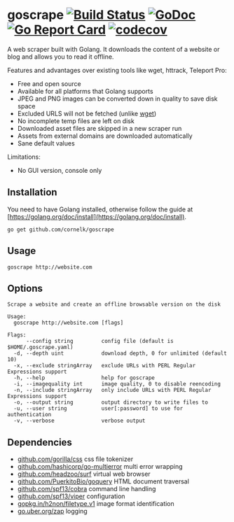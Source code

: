 # goscrape [![Build Status](https://travis-ci.org/cornelk/goscrape.svg?branch=master)](https://travis-ci.org/cornelk/goscrape) [![GoDoc](https://godoc.org/github.com/cornelk/goscrape?status.svg)](https://godoc.org/github.com/cornelk/goscrape) [![Go Report Card](https://goreportcard.com/badge/cornelk/goscrape)](https://goreportcard.com/report/github.com/cornelk/goscrape) [![codecov](https://codecov.io/gh/cornelk/goscrape/branch/master/graph/badge.svg)](https://codecov.io/gh/cornelk/goscrape)

A web scraper built with Golang. It downloads the content of a website or blog and allows you to read it offline.

Features and advantages over existing tools like wget, httrack, Teleport Pro:

* Free and open source
* Available for all platforms that Golang supports
* JPEG and PNG images can be converted down in quality to save disk space
* Excluded URLS will not be fetched (unlike [wget](https://savannah.gnu.org/bugs/?20808))
* No incomplete temp files are left on disk
* Downloaded asset files are skipped in a new scraper run
* Assets from external domains are downloaded automatically
* Sane default values

Limitations:

* No GUI version, console only

## Installation

You need to have Golang installed, otherwise follow the guide at [https://golang.org/doc/install](https://golang.org/doc/install).

```
go get github.com/cornelk/goscrape
```

## Usage
```
goscrape http://website.com
```

## Options

```
Scrape a website and create an offline browsable version on the disk

Usage:
  goscrape http://website.com [flags]

Flags:
      --config string         config file (default is $HOME/.goscrape.yaml)
  -d, --depth uint            download depth, 0 for unlimited (default 10)
  -x, --exclude stringArray   exclude URLs with PERL Regular Expressions support
  -h, --help                  help for goscrape
  -i, --imagequality int      image quality, 0 to disable reencoding
  -n, --include stringArray   only include URLs with PERL Regular Expressions support
  -o, --output string         output directory to write files to
  -u, --user string           user[:password] to use for authentication
  -v, --verbose               verbose output
```

## Dependencies

- [github.com/gorilla/css](https://github.com/gorilla/css) css file tokenizer
- [github.com/hashicorp/go-multierror](https://github.com/hashicorp/go-multierror) multi error wrapping
- [github.com/headzoo/surf](https://github.com/headzoo/surf) virtual web browser
- [github.com/PuerkitoBio/goquery](https://github.com/PuerkitoBio/goquery) HTML document traversal
- [github.com/spf13/cobra](https://github.com/spf13/cobra) command line handling
- [github.com/spf13/viper](https://github.com/spf13/viper) configuration
- [gopkg.in/h2non/filetype.v1](https://gopkg.in/h2non/filetype.v1) image format identification
- [go.uber.org/zap](https://go.uber.org/zap) logging
